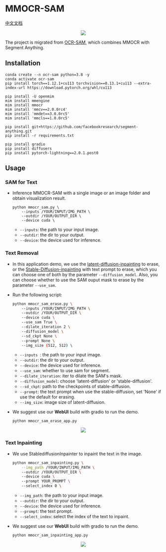 # MMOCR-SAM


[中文文档](README_zh-CN.md)

<div align=center>
<img src="https://user-images.githubusercontent.com/65173622/231761073-86e0ed23-a313-4aa1-a136-bcfc45b70faf.png"/>
</div>

The project is migrated from [OCR-SAM](https://github.com/yeungchenwa/OCR-SAM), which combines MMOCR with Segment Anything.


## Installation

```shell
conda create --n ocr-sam python=3.8 -y
conda activate ocr-sam
pip install torch==1.12.1+cu113 torchvision==0.13.1+cu113 --extra-index-url https://download.pytorch.org/whl/cu113

pip install -U openmim
mim install mmengine
mim install mmocr
mim install 'mmcv==2.0.0rc4'
mim install 'mmdet==3.0.0rc5'
mim install 'mmcls==1.0.0rc5'

pip install git+https://github.com/facebookresearch/segment-anything.git
pip install -r requirements.txt

pip install gradio
pip install diffusers
pip install pytorch-lightning==2.0.1.post0
```

## Usage

### SAM for Text
- Inference MMOCR-SAM with a single image or an image folder and obtain visualization result.

  ```shell
  python mmocr_sam.py \
      --inputs /YOUR/INPUT/IMG_PATH \ 
      --outdir /YOUR/OUTPUT_DIR \ 
      --device cuda \ 
  ```

  - `--inputs`: the path to your input image. 
  - `--outdir`: the dir to your output. 
  - `--device`: the device used for inference. 

### Text Removal

- In this application demo, we use the [latent-diffusion-inpainting](https://github.com/CompVis/latent-diffusion#inpainting) to erase, or the [Stable-Diffusion-inpainting](https://huggingface.co/docs/diffusers/api/pipelines/stable_diffusion/inpaint) with text prompt to erase, which you can choose one of both by the parameter `--diffusion_model`. Also, you can choose whether to use the SAM ouput mask to erase by the parameter `--use_sam`.

- Run the following script:
  ```bash
  python mmocr_sam_erase.py \ 
      --inputs /YOUR/INPUT/IMG_PATH \ 
      --outdir /YOUR/OUTPUT_DIR \ 
      --device cuda \ 
      --use_sam True \ 
      --dilate_iteration 2 \ 
      --diffusion_model \ 
      --sd_ckpt None \ 
      --prompt None \ 
      --img_size (512, 512) \ 
  ```
  - `--inputs `: the path to your input image.
  - `--outdir`: the dir to your output. 
  - `--device`: the device used for inference. 
  - `--use_sam`: whether to use sam for segment.
  - `--dilate_iteration`: iter to dilate the SAM's mask.
  - `--diffusion_model`: choose 'latent-diffusion' or 'stable-diffusion'.
  - `--sd_ckpt`: path to the checkpoints of stable-diffusion.
  - `--prompt`: the text prompt when use the stable-diffusion, set 'None' if use the default for erasing.
  - `--img_size`: image size of latent-diffusion.  

- We suggest use our **WebUI** build with gradio to run the demo.

  ```shell 
  python mmocr_sam_erase_app.py
  ```

<div align=center>
<img src="https://user-images.githubusercontent.com/65173622/231764540-a5403ad3-fab5-4dc8-9b82-f8a9643ab0f4.png"/>
</div>


### Text Inpainting
- We use StablediffusionInpainter to inpaint the text in the image.

  ```bash
  python mmocr_sam_inpainting.py \
      --img_path /YOUR/INPUT/IMG_PATH \ 
      --outdir /YOUR/OUTPUT_DIR \ 
      --device cuda \ 
      --prompt YOUR_PROMPT \ 
      --select_index 0 \ 
  ```
  - `--img_path`: the path to your input image. 
  - `--outdir`: the dir to your output. 
  - `--device`: the device used for inference. 
  - `--prompt`: the text prompt.
  - `--select_index`: select the index of the text to inpaint.

- We suggest use our **WebUI** build with gradio to run the demo.

  ```shell 
  python mmocr_sam_inpainting_app.py
  ```

<div align=center>
<img src="https://user-images.githubusercontent.com/65173622/231764419-76860cd3-3f9f-4662-8fd3-6b74795b36e9.png"/>
</div>

